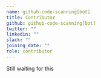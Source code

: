 ```yaml
---
name: github-code-scanning[bot]
title: Contributor
github: github-code-scanning[bot]
twitter: ""
linkedin: ""
slack: ""
joining_date: ""
role: contributor
---
```


Still waiting for this

